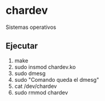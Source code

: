 # chardev
Sistemas operativos
## Ejecutar
  1. make
  2. sudo insmod chardev.ko
  3. sudo dmesg
  4. sudo "Comando queda el dmesg"
  5. cat /dev/chardev
  6. sudo rmmod chardev
